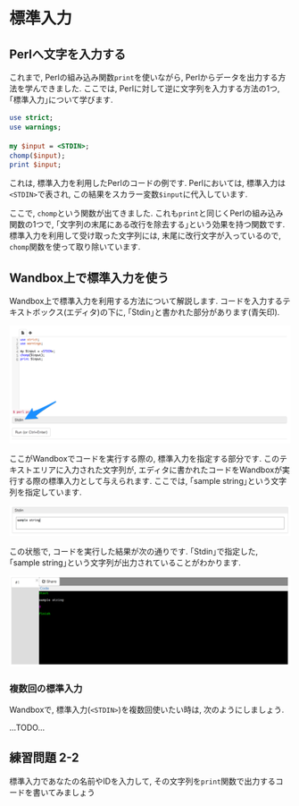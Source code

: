 # 標準入力

## Perlへ文字を入力する

これまで, Perlの組み込み関数`print`を使いながら, Perlからデータを出力する方法を学んできました. ここでは, Perlに対して逆に文字列を入力する方法の1つ, ｢標準入力｣について学びます.

```perl
use strict;
use warnings;

my $input = <STDIN>;
chomp($input);
print $input;
```

これは, 標準入力を利用したPerlのコードの例です.
Perlにおいては, 標準入力は`<STDIN>`で表され, この結果をスカラー変数`$input`に代入しています.

ここで, `chomp`という関数が出てきました.
これも`print`と同じくPerlの組み込み関数の1つで, ｢文字列の末尾にある改行を除去する｣という効果を持つ関数です.
標準入力を利用して受け取った文字列には, 末尾に改行文字が入っているので, `chomp`関数を使って取り除いています.

## Wandbox上で標準入力を使う

Wandbox上で標準入力を利用する方法について解説します.
コードを入力するテキストボックス(エディタ)の下に, ｢Stdin｣と書かれた部分があります(青矢印).

![](./image/wandbox01.png)

ここがWandboxでコードを実行する際の, 標準入力を指定する部分です.
このテキストエリアに入力された文字列が, エディタに書かれたコードをWandboxが実行する際の標準入力として与えられます.
ここでは, ｢sample string｣という文字列を指定しています.

![](./image/wandbox02.png)

この状態で, コードを実行した結果が次の通りです. ｢Stdin｣で指定した, ｢sample string｣という文字列が出力されていることがわかります.

![](./image/wandbox03.png)

### 複数回の標準入力

Wandboxで, 標準入力(`<STDIN>`)を複数回使いたい時は, 次のようにしましょう.

...TODO...

## 練習問題 2-2

標準入力であなたの名前やIDを入力して, その文字列を`print`関数で出力するコードを書いてみましょう
